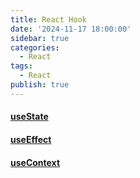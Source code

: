 ```yaml
---
title: React Hook
date: '2024-11-17 18:00:00'
sidebar: true
categories:
  - React
tags:
  - React
publish: true
---
```


#### [useState](./useState)
#### [useEffect](./useEffect)
#### [useContext](./useContext)